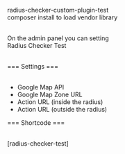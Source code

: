 radius-checker-custom-plugin-test <br/>
composer install to load vendor library <br/><br/>

On the admin panel you can setting <br/>
Radius Checker Test <br/><br/>

=== Settings ===<br/><br/>

- Google Map API <br/>	
- Google Map Zone URL <br/>	
- Action URL (inside the radius) <br/>	
- Action URL (outside the radius) <br/>

=== Shortcode === <br/><br/>

[radius-checker-test]<br/>
